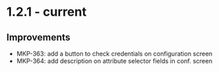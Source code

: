# 1.2.1 - current

## Improvements
- MKP-363: add a button to check credentials on configuration screen
- MKP-364: add description on attribute selector fields in conf. screen
